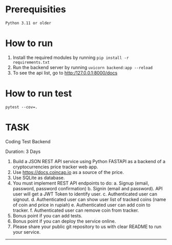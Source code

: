 # Prerequisities
    Python 3.11 or older
# How to run
1. Install the required modules by running `pip install -r requirements.txt`
2. Run the backend server by running `uvicorn backend:app --reload`
3. To see the api list, go to <http:/127.0.0.1:8000/docs>

# How to run test
    pytest --cov=.

# TASK
Coding Test Backend

Duration: 3 Days

1. Build a JSON REST API service using Python FASTAPI as a backend of a cryptocurrencies price tracker web app.
2. Use <https://docs.coincap.io> as a source of the price.
3. Use SQLite as database.
4. You must implement REST API endpoints to do:
    a. Signup (email, password, password confirmation)
    b. Signin (email and password). API user will get a JWT Token to identify user.
    c. Authenticated user can signout.
    d. Authenticated user can show user list of tracked coins (name of coin and price in rupiah)
    e. Authenticated user can add coin to tracker.
    f. Authenticated user can remove coin from tracker.
5. Bonus point if you can add tests.
6. Bonus point if you can deploy the service online.
7. Please share your public git repository to us with clear README to run your service.

---